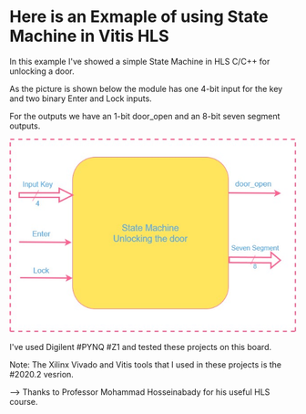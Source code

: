 # Here is an Exmaple of using State Machine in Vitis HLS

In this example I've showed a simple State Machine in HLS C/C++ for unlocking a door.

As the picture is shown below the module has one 4-bit input for the key and two binary Enter and Lock inputs.

For the outputs we have an 1-bit door_open and an 8-bit seven segment outputs.

![alt text](https://github.com/salemsajjad/Vitis-HLS-Sequential/blob/main/04-State_Machine_Lock/statemachine.jpg?raw=true)

I've used Digilent #PYNQ #Z1 and tested these projects on this board.

Note: The Xilinx Vivado and Vitis tools that I used in these projects is the #2020.2 vesrion. 

--> Thanks to Professor Mohammad Hosseinabady for his useful HLS course.
